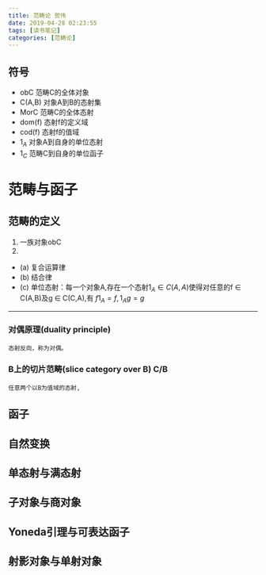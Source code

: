 ```yaml
---
title: 范畴论 贺伟
date: 2019-04-28 02:23:55
tags: [读书笔记]
categories: [范畴论]
---
```

## 符号
 - obC 范畴C的全体对象
 - C(A,B) 对象A到B的态射集
 - MorC 范畴C的全体态射
 - dom(f) 态射f的定义域
 - cod(f) 态射f的值域
 - $1_A$ 对象A到自身的单位态射
 - $1_C$ 范畴C到自身的单位函子

# 范畴与函子
## 范畴的定义
1. 一族对象obC
2. 
- (a) 复合运算律
- (b) 结合律
- (c) 单位态射：每一个对象A,存在一个态射$1_A ∈ C(A,A)$使得对任意的f ∈ C(A,B)及g ∈ C(C,A),有
$f1_A = f,   1_Ag = g$
---

### 对偶原理(duality principle) 
    态射反向，称为对偶。
### B上的切片范畴(slice category over B) C/B
    任意两个以B为值域的态射,

## 函子
  
## 自然变换
## 单态射与满态射
## 子对象与商对象
## Yoneda引理与可表达函子
## 射影对象与单射对象
